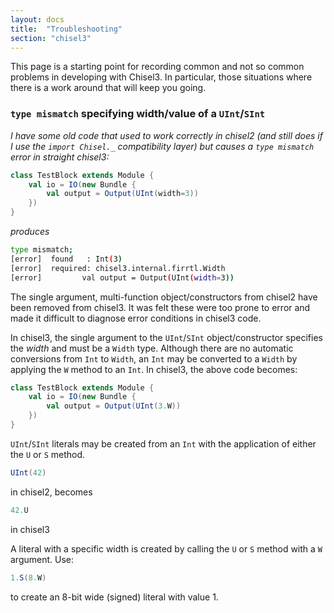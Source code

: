 ```yaml
---
layout: docs
title:  "Troubleshooting"
section: "chisel3"
---
```

This page is a starting point for recording common and not so common problems in developing with Chisel3.  In particular, those situations where there is a work around that will keep you going.

### `type mismatch` specifying width/value of a `UInt`/`SInt`

*I have some old code that used to work correctly in chisel2 (and still does if I use the `import Chisel._` compatibility layer)
but causes a `type mismatch` error in straight chisel3:*

```scala
class TestBlock extends Module {
	val io = IO(new Bundle {
		val output = Output(UInt(width=3))
	})
}
```
*produces*
```bash
type mismatch;
[error]  found   : Int(3)
[error]  required: chisel3.internal.firrtl.Width
[error] 		val output = Output(UInt(width=3))
```

The single argument, multi-function object/constructors from chisel2 have been removed from chisel3.
It was felt these were too prone to error and made it difficult to diagnose error conditions in chisel3 code.

In chisel3, the single argument to the `UInt`/`SInt` object/constructor specifies the *width* and must be a `Width` type.
Although there are no automatic conversions from `Int` to `Width`, an `Int` may be converted to a `Width` by applying the `W` method to an `Int`.
In chisel3, the above code becomes:
```scala
class TestBlock extends Module {
	val io = IO(new Bundle {
		val output = Output(UInt(3.W))
	})
}
```
`UInt`/`SInt` literals may be created from an `Int` with the application of either the `U` or `S` method.

```scala
UInt(42)
```
in chisel2, becomes
```scala
42.U
```
in chisel3

A literal with a specific width is created by calling the `U` or `S` method with a `W` argument.
Use:
```scala
1.S(8.W)
```
to create an 8-bit wide (signed) literal with value 1.
